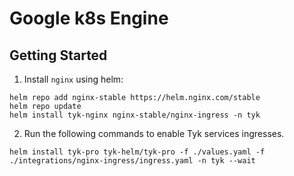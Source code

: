 # Google k8s Engine

## Getting Started

1. Install `nginx` using helm:

```
helm repo add nginx-stable https://helm.nginx.com/stable
helm repo update
helm install tyk-nginx nginx-stable/nginx-ingress -n tyk
```

2. Run the following commands to enable Tyk services ingresses.
```
helm install tyk-pro tyk-helm/tyk-pro -f ./values.yaml -f ./integrations/nginx-ingress/ingress.yaml -n tyk --wait
```

